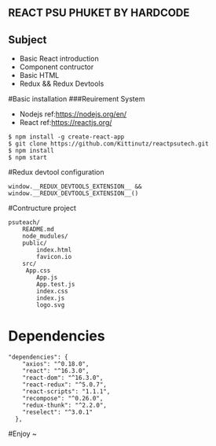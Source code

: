 ## REACT PSU PHUKET BY HARDCODE

##  Subject 
- Basic React introduction
- Component contructor
- Basic HTML 
- Redux && Redux Devtools

#Basic installation
###Reuirement System
- Nodejs ref:https://nodejs.org/en/
- React ref:https://reactjs.org/

```
$ npm install -g create-react-app
$ git clone https://github.com/Kittinutz/reactpsutech.git
$ npm install
$ npm start

```
#Redux devtool configuration
````
window.__REDUX_DEVTOOLS_EXTENSION__ && window.__REDUX_DEVTOOLS_EXTENSION__()
````
#Contructure project
````
psuteach/
    README.md
    node_mudules/
    public/
        index.html
        favicon.io
    src/
     App.css
        App.js
        App.test.js
        index.css
        index.js
        logo.svg  
````
# Dependencies
```
"dependencies": {
    "axios": "^0.18.0",
    "react": "^16.3.0",
    "react-dom": "^16.3.0",
    "react-redux": "^5.0.7",
    "react-scripts": "1.1.1",
    "recompose": "^0.26.0",
    "redux-thunk": "^2.2.0",
    "reselect": "^3.0.1"
  },
```
#Enjoy ~